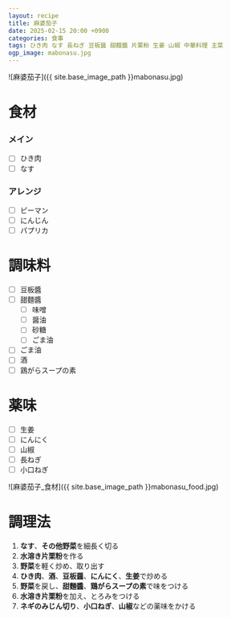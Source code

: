 ```yaml
---
layout: recipe
title: 麻婆茄子
date: 2025-02-15 20:00 +0900
categories: 食事
tags: ひき肉 なす 長ねぎ 豆板醤 甜麵醬 片栗粉 生姜 山椒 中華料理 主菜
ogp_image: mabonasu.jpg
---
```

![麻婆茄子]({{ site.base_image_path }}mabonasu.jpg)

# 食材
### メイン
- [ ] ひき肉
- [ ] なす

### アレンジ
- [ ] ピーマン
- [ ] にんじん
- [ ] パプリカ

# 調味料
- [ ] 豆板醬
- [ ] 甜麵醬
  - [ ] 味噌
  - [ ] 醤油
  - [ ] 砂糖
  - [ ] ごま油
- [ ] ごま油
- [ ] 酒
- [ ] 鶏がらスープの素

# 薬味
- [ ] 生姜
- [ ] にんにく
- [ ] 山椒
- [ ] 長ねぎ
- [ ] 小口ねぎ

![麻婆茄子_食材]({{ site.base_image_path }}mabonasu_food.jpg)

# 調理法
1. **なす**、**その他野菜**を細長く切る
2. **水溶き片栗粉**を作る
3. **野菜**を軽く炒め、取り出す
4. **ひき肉**、**酒**、**豆板醤**、**にんにく**、**生姜**で炒める
5. **野菜**を戻し、**甜麵醬**、**鶏がらスープの素**で味をつける
6. **水溶き片栗粉**を加え、とろみをつける
7. **ネギのみじん切り**、**小口ねぎ**、**山椒**などの薬味をかける